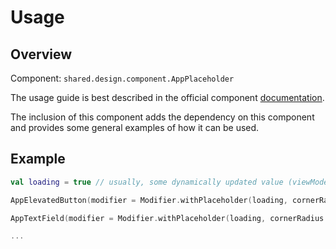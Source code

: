 # Usage

## Overview

Component: `shared.design.component.AppPlaceholder`

The usage guide is best described in the official component [documentation](https://github.com/eygraber/compose-placeholder).

The inclusion of this component adds the dependency on this component and provides some general examples of how it can be used.

## Example

```kotlin
val loading = true // usually, some dynamically updated value (viewModel.loadingState.asStateValueNotNull())

AppElevatedButton(modifier = Modifier.withPlaceholder(loading, cornerRadius = 16.dp))

AppTextField(modifier = Modifier.withPlaceholder(loading, cornerRadius = 8.dp))

...
```

